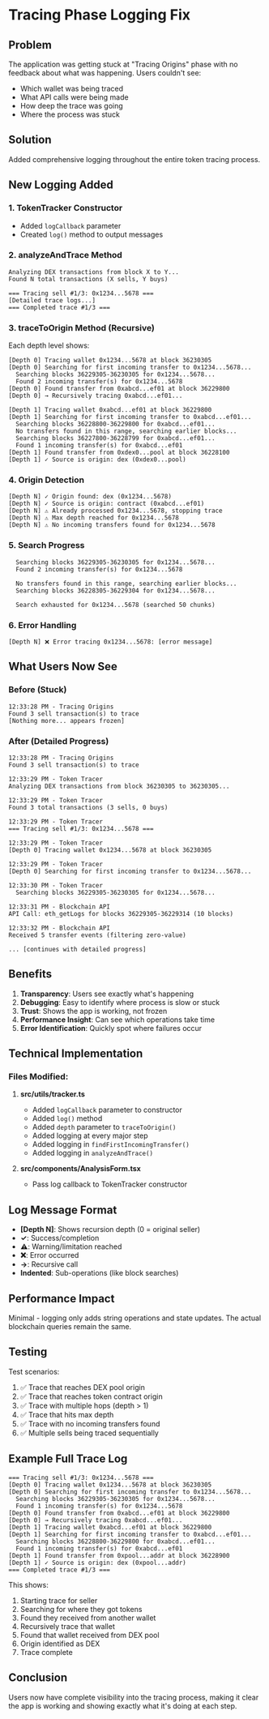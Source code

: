 # Tracing Phase Logging Fix

## Problem
The application was getting stuck at "Tracing Origins" phase with no feedback about what was happening. Users couldn't see:
- Which wallet was being traced
- What API calls were being made
- How deep the trace was going
- Where the process was stuck

## Solution
Added comprehensive logging throughout the entire token tracing process.

## New Logging Added

### 1. TokenTracker Constructor
- Added `logCallback` parameter
- Created `log()` method to output messages

### 2. analyzeAndTrace Method
```
Analyzing DEX transactions from block X to Y...
Found N total transactions (X sells, Y buys)

=== Tracing sell #1/3: 0x1234...5678 ===
[Detailed trace logs...]
=== Completed trace #1/3 ===
```

### 3. traceToOrigin Method (Recursive)
Each depth level shows:
```
[Depth 0] Tracing wallet 0x1234...5678 at block 36230305
[Depth 0] Searching for first incoming transfer to 0x1234...5678...
  Searching blocks 36229305-36230305 for 0x1234...5678...
  Found 2 incoming transfer(s) for 0x1234...5678
[Depth 0] Found transfer from 0xabcd...ef01 at block 36229800
[Depth 0] → Recursively tracing 0xabcd...ef01...

[Depth 1] Tracing wallet 0xabcd...ef01 at block 36229800
[Depth 1] Searching for first incoming transfer to 0xabcd...ef01...
  Searching blocks 36228800-36229800 for 0xabcd...ef01...
  No transfers found in this range, searching earlier blocks...
  Searching blocks 36227800-36228799 for 0xabcd...ef01...
  Found 1 incoming transfer(s) for 0xabcd...ef01
[Depth 1] Found transfer from 0xdex0...pool at block 36228100
[Depth 1] ✓ Source is origin: dex (0xdex0...pool)
```

### 4. Origin Detection
```
[Depth N] ✓ Origin found: dex (0x1234...5678)
[Depth N] ✓ Source is origin: contract (0xabcd...ef01)
[Depth N] ⚠ Already processed 0x1234...5678, stopping trace
[Depth N] ⚠ Max depth reached for 0x1234...5678
[Depth N] ⚠ No incoming transfers found for 0x1234...5678
```

### 5. Search Progress
```
  Searching blocks 36229305-36230305 for 0x1234...5678...
  Found 2 incoming transfer(s) for 0x1234...5678
  
  No transfers found in this range, searching earlier blocks...
  Searching blocks 36228305-36229304 for 0x1234...5678...
  
  Search exhausted for 0x1234...5678 (searched 50 chunks)
```

### 6. Error Handling
```
[Depth N] ❌ Error tracing 0x1234...5678: [error message]
```

## What Users Now See

### Before (Stuck)
```
12:33:28 PM - Tracing Origins
Found 3 sell transaction(s) to trace
[Nothing more... appears frozen]
```

### After (Detailed Progress)
```
12:33:28 PM - Tracing Origins
Found 3 sell transaction(s) to trace

12:33:29 PM - Token Tracer
Analyzing DEX transactions from block 36230305 to 36230305...

12:33:29 PM - Token Tracer
Found 3 total transactions (3 sells, 0 buys)

12:33:29 PM - Token Tracer
=== Tracing sell #1/3: 0x1234...5678 ===

12:33:29 PM - Token Tracer
[Depth 0] Tracing wallet 0x1234...5678 at block 36230305

12:33:29 PM - Token Tracer
[Depth 0] Searching for first incoming transfer to 0x1234...5678...

12:33:30 PM - Token Tracer
  Searching blocks 36229305-36230305 for 0x1234...5678...

12:33:31 PM - Blockchain API
API Call: eth_getLogs for blocks 36229305-36229314 (10 blocks)

12:33:32 PM - Blockchain API
Received 5 transfer events (filtering zero-value)

... [continues with detailed progress]
```

## Benefits

1. **Transparency**: Users see exactly what's happening
2. **Debugging**: Easy to identify where process is slow or stuck
3. **Trust**: Shows the app is working, not frozen
4. **Performance Insight**: Can see which operations take time
5. **Error Identification**: Quickly spot where failures occur

## Technical Implementation

### Files Modified:
1. **src/utils/tracker.ts**
   - Added `logCallback` parameter to constructor
   - Added `log()` method
   - Added `depth` parameter to `traceToOrigin()`
   - Added logging at every major step
   - Added logging in `findFirstIncomingTransfer()`
   - Added logging in `analyzeAndTrace()`

2. **src/components/AnalysisForm.tsx**
   - Pass log callback to TokenTracker constructor

## Log Message Format

- **[Depth N]**: Shows recursion depth (0 = original seller)
- **✓**: Success/completion
- **⚠**: Warning/limitation reached
- **❌**: Error occurred
- **→**: Recursive call
- **Indented**: Sub-operations (like block searches)

## Performance Impact

Minimal - logging only adds string operations and state updates. The actual blockchain queries remain the same.

## Testing

Test scenarios:
1. ✅ Trace that reaches DEX pool origin
2. ✅ Trace that reaches token contract origin
3. ✅ Trace with multiple hops (depth > 1)
4. ✅ Trace that hits max depth
5. ✅ Trace with no incoming transfers found
6. ✅ Multiple sells being traced sequentially

## Example Full Trace Log

```
=== Tracing sell #1/3: 0x1234...5678 ===
[Depth 0] Tracing wallet 0x1234...5678 at block 36230305
[Depth 0] Searching for first incoming transfer to 0x1234...5678...
  Searching blocks 36229305-36230305 for 0x1234...5678...
  Found 1 incoming transfer(s) for 0x1234...5678
[Depth 0] Found transfer from 0xabcd...ef01 at block 36229800
[Depth 0] → Recursively tracing 0xabcd...ef01...
[Depth 1] Tracing wallet 0xabcd...ef01 at block 36229800
[Depth 1] Searching for first incoming transfer to 0xabcd...ef01...
  Searching blocks 36228800-36229800 for 0xabcd...ef01...
  Found 1 incoming transfer(s) for 0xabcd...ef01
[Depth 1] Found transfer from 0xpool...addr at block 36228900
[Depth 1] ✓ Source is origin: dex (0xpool...addr)
=== Completed trace #1/3 ===
```

This shows:
1. Starting trace for seller
2. Searching for where they got tokens
3. Found they received from another wallet
4. Recursively trace that wallet
5. Found that wallet received from DEX pool
6. Origin identified as DEX
7. Trace complete

## Conclusion

Users now have complete visibility into the tracing process, making it clear the app is working and showing exactly what it's doing at each step.
